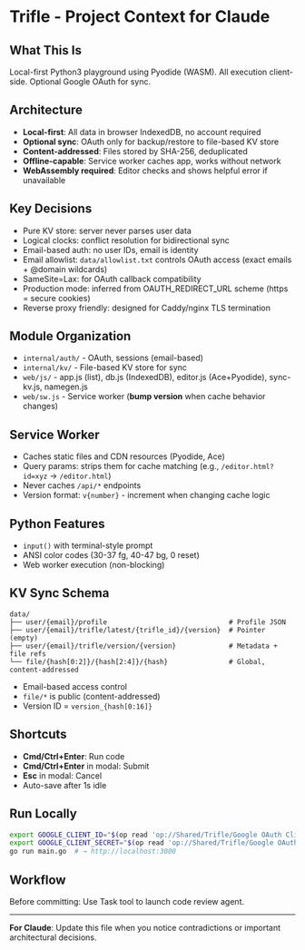 # Trifle - Project Context for Claude

## What This Is
Local-first Python3 playground using Pyodide (WASM). All execution client-side. Optional Google OAuth for sync.

## Architecture
- **Local-first**: All data in browser IndexedDB, no account required
- **Optional sync**: OAuth only for backup/restore to file-based KV store
- **Content-addressed**: Files stored by SHA-256, deduplicated
- **Offline-capable**: Service worker caches app, works without network
- **WebAssembly required**: Editor checks and shows helpful error if unavailable

## Key Decisions
- Pure KV store: server never parses user data
- Logical clocks: conflict resolution for bidirectional sync
- Email-based auth: no user IDs, email is identity
- Email allowlist: `data/allowlist.txt` controls OAuth access (exact emails + @domain wildcards)
- SameSite=Lax: for OAuth callback compatibility
- Production mode: inferred from OAUTH_REDIRECT_URL scheme (https = secure cookies)
- Reverse proxy friendly: designed for Caddy/nginx TLS termination

## Module Organization
- `internal/auth/` - OAuth, sessions (email-based)
- `internal/kv/` - File-based KV store for sync
- `web/js/` - app.js (list), db.js (IndexedDB), editor.js (Ace+Pyodide), sync-kv.js, namegen.js
- `web/sw.js` - Service worker (**bump version** when cache behavior changes)

## Service Worker
- Caches static files and CDN resources (Pyodide, Ace)
- Query params: strips them for cache matching (e.g., `/editor.html?id=xyz` → `/editor.html`)
- Never caches `/api/*` endpoints
- Version format: `v{number}` - increment when changing cache logic

## Python Features
- `input()` with terminal-style prompt
- ANSI color codes (30-37 fg, 40-47 bg, 0 reset)
- Web worker execution (non-blocking)

## KV Sync Schema
```
data/
├── user/{email}/profile                              # Profile JSON
├── user/{email}/trifle/latest/{trifle_id}/{version}  # Pointer (empty)
├── user/{email}/trifle/version/{version}             # Metadata + file refs
└── file/{hash[0:2]}/{hash[2:4]}/{hash}               # Global, content-addressed
```
- Email-based access control
- `file/*` is public (content-addressed)
- Version ID = `version_{hash[0:16]}`

## Shortcuts
- **Cmd/Ctrl+Enter**: Run code
- **Cmd/Ctrl+Enter** in modal: Submit
- **Esc** in modal: Cancel
- Auto-save after 1s idle

## Run Locally
```bash
export GOOGLE_CLIENT_ID="$(op read 'op://Shared/Trifle/Google OAuth Client ID')"
export GOOGLE_CLIENT_SECRET="$(op read 'op://Shared/Trifle/Google OAuth Client Secret')"
go run main.go  # → http://localhost:3000
```

## Workflow
Before committing: Use Task tool to launch code review agent.

---

**For Claude**: Update this file when you notice contradictions or important architectural decisions.
